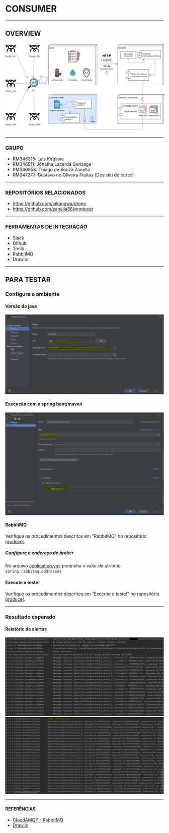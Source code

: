 # CONSUMER

---

## OVERVIEW

![Overview](docs/images/overview.PNG)

---

### GRUPO

- RM346315: Lais Kagawa
- RM346511: Jônatha Lacerda Gonzaga
- RM346958: Thiago de Souza Zanella
- <del> RM347277: Gustavo de Oliveira Freitas</del> (Desistiu do curso)

---

### REPOSITÓRIOS RELACIONADOS

- https://github.com/lakagawa/drone
- https://github.com/zanella86/producer

---

### FERRAMENTAS DE INTEGRAÇÃO

- Slack
- Github
- Trello
- RabbitMQ
- Draw.io

---

## PARA TESTAR

### Configure o ambiente

#### Versão do java
![JDK](docs/images/config_java.PNG)

#### Execução com o spring boot/maven
![Maven](docs/images/config_maven.PNG)


#### RabbitMQ 

Verifique os procedimentos descritos em "RabbitMQ" no repositório [producer](https://github.com/zanella86/producer).


##### Configure o endereço do broker

No arquivo [application.yml](src/main/resources/application.yml) preencha o valor do atributo 
`spring.rabbitmq.addresses`


#### Execute o teste!

Verifique os procedimentos descritos em "Execute o teste!" no repositório [producer](https://github.com/zanella86/producer).


---

### Resultado esperado

#### Relatório de alertas

![AlertReport](docs/images/result_report_alerts01.PNG)
![AlertReport](docs/images/result_report_alerts02.PNG)

--- 

#### REFERÊNCIAS

- [CloudAMQP - RabbitMQ](https://customer.cloudamqp.com/instance/)
- [Draw.io](https://app.diagrams.net)

